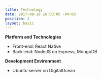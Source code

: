 ```yaml
---
title: Technology
date: 2017-09-10 16:50:00 -04:00
position: 2
layout: basic
---
```


**Platform and Technologies**
* Front-end: React Native
* Back-end: NodeJS on Express, MongoDB

**Development Environment**
* Ubuntu server on DigitalOcean